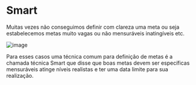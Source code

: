 # Smart

Muitas vezes não conseguimos definir com clareza uma meta ou seja estabelecemos metas muito vagas ou não mensuráveis inatingíveis etc.

![image](https://user-images.githubusercontent.com/52088444/236553896-60d20360-4db5-4787-9747-783cc3f7a2b5.png)

Para esses casos uma técnica comum para definição de metas é a chamada técnica Smart que disse que boas metas devem ser específicas mensuráveis atinge níveis realistas e ter uma data limite para sua realização.

